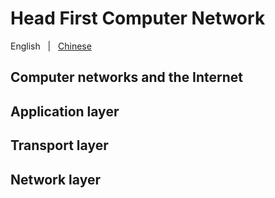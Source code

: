 # Head First Computer Network

English &nbsp; | &nbsp; [Chinese](./README.zh-CN.md)


## Computer networks and the Internet


## Application layer


## Transport layer


## Network layer
